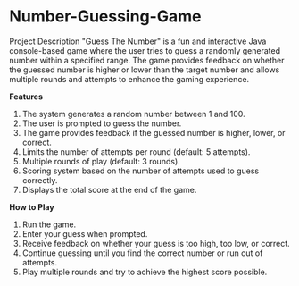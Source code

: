 # Number-Guessing-Game
Project Description
"Guess The Number" is a fun and interactive Java console-based game where the user tries to guess a randomly generated number within a specified range. The game provides feedback on whether the guessed number is higher or lower than the target number and allows multiple rounds and attempts to enhance the gaming experience.

**Features**

1. The system generates a random number between 1 and 100.
2. The user is prompted to guess the number.
3. The game provides feedback if the guessed number is higher, lower, or correct.
4. Limits the number of attempts per round (default: 5 attempts).
5. Multiple rounds of play (default: 3 rounds).
6. Scoring system based on the number of attempts used to guess correctly.
7. Displays the total score at the end of the game.

**How to Play**

1. Run the game.
2. Enter your guess when prompted.
3. Receive feedback on whether your guess is too high, too low, or correct.
4. Continue guessing until you find the correct number or run out of attempts.
5. Play multiple rounds and try to achieve the highest score possible.

